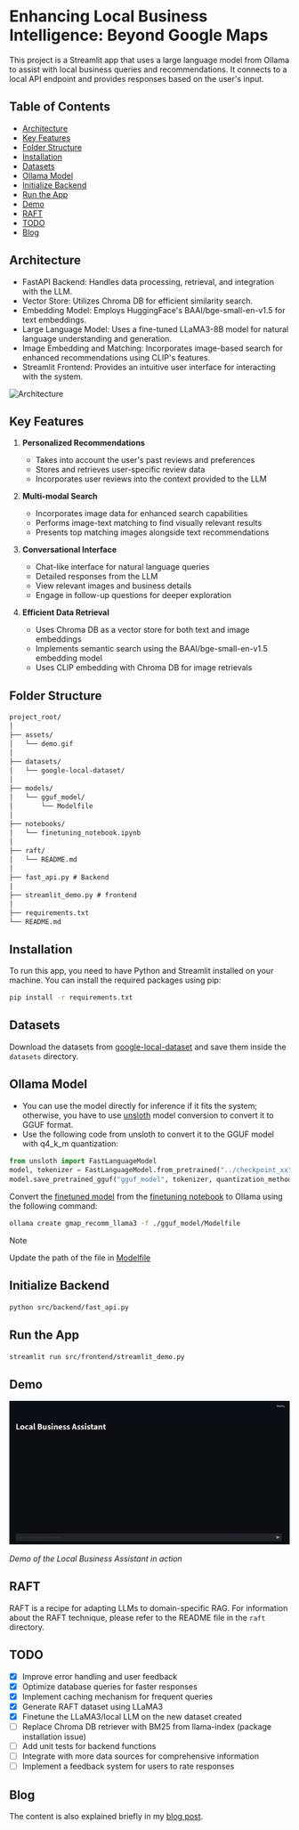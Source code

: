 # Enhancing Local Business Intelligence: Beyond Google Maps

This project is a Streamlit app that uses a large language model from Ollama to assist with local business queries and recommendations. It connects to a local API endpoint and provides responses based on the user's input.

## Table of Contents
- [Architecture](#architecture)
- [Key Features](#key-features)
- [Folder Structure](#folder-structure)
- [Installation](#installation)
- [Datasets](#datasets)
- [Ollama Model](#ollama-model)
- [Initialize Backend](#initialize-backend)
- [Run the App](#run-the-app)
- [Demo](#demo)
- [RAFT](#raft)
- [TODO](#todo)
- [Blog](#blog)

## Architecture

- FastAPI Backend: Handles data processing, retrieval, and integration with the LLM.
- Vector Store: Utilizes Chroma DB for efficient similarity search.
- Embedding Model: Employs HuggingFace's BAAI/bge-small-en-v1.5 for text embeddings.
- Large Language Model: Uses a fine-tuned LLaMA3-8B model for natural language understanding and generation.
- Image Embedding and Matching: Incorporates image-based search for enhanced recommendations using CLIP's features.
- Streamlit Frontend: Provides an intuitive user interface for interacting with the system.

![Architecture](https://drive.google.com/uc?export=view&id=1MYzk_n1co_9LXjJWU52CF9GCZIifig1l)

## Key Features

1. **Personalized Recommendations**
   - Takes into account the user's past reviews and preferences
   - Stores and retrieves user-specific review data
   - Incorporates user reviews into the context provided to the LLM

2. **Multi-modal Search**
   - Incorporates image data for enhanced search capabilities
   - Performs image-text matching to find visually relevant results
   - Presents top matching images alongside text recommendations

3. **Conversational Interface**
   - Chat-like interface for natural language queries
   - Detailed responses from the LLM
   - View relevant images and business details
   - Engage in follow-up questions for deeper exploration

4. **Efficient Data Retrieval**
   - Uses Chroma DB as a vector store for both text and image embeddings
   - Implements semantic search using the BAAI/bge-small-en-v1.5 embedding model
   - Uses CLIP embedding with Chroma DB for image retrievals

## Folder Structure

```
project_root/
│
├── assets/
│   └── demo.gif
│
├── datasets/
│   └── google-local-dataset/
│
├── models/
│   └── gguf_model/
│       └── Modelfile
│
├── notebooks/
│   └── finetuning_notebook.ipynb
│
├── raft/
│   └── README.md
│
├── fast_api.py # Backend
|
├── streamlit_demo.py # frontend
│
├── requirements.txt
└── README.md
```

## Installation

To run this app, you need to have Python and Streamlit installed on your machine. You can install the required packages using pip:

```bash
pip install -r requirements.txt
```

## Datasets

Download the datasets from [google-local-dataset](https://datarepo.eng.ucsd.edu/mcauley_group/gdrive/googlelocal/#subsets) and save them inside the `datasets` directory.

## Ollama Model

- You can use the model directly for inference if it fits the system; otherwise, you have to use [unsloth](https://github.com/unslothai/unsloth) model conversion to convert it to GGUF format.
- Use the following code from unsloth to convert it to the GGUF model with q4_k_m quantization:

```python
from unsloth import FastLanguageModel
model, tokenizer = FastLanguageModel.from_pretrained("../checkpoint_xx")
model.save_pretrained_gguf("gguf_model", tokenizer, quantization_method = "q4_k_m")
```

Convert the [finetuned model](https://drive.google.com/drive/folders/1VGyEen8RjsoP-OJL6MowOqUuWIkNQH7i) from the [finetuning notebook](notebooks/finetuning_notebook.ipynb) to Ollama using the following command:

```bash
ollama create gmap_recomm_llama3 -f ./gguf_model/Modelfile
```

> [!NOTE]
> Update the path of the file in [Modelfile](https://drive.google.com/drive/folders/1VGyEen8RjsoP-OJL6MowOqUuWIkNQH7i)

## Initialize Backend

```bash
python src/backend/fast_api.py
```

## Run the App

```bash
streamlit run src/frontend/streamlit_demo.py
```

## Demo

![Local Business Assistant Demo](assets/demo.gif)

*Demo of the Local Business Assistant in action*

## RAFT

RAFT is a recipe for adapting LLMs to domain-specific RAG. For information about the RAFT technique, please refer to the README file in the `raft` directory.

## TODO

- [x] Improve error handling and user feedback
- [x] Optimize database queries for faster responses
- [x] Implement caching mechanism for frequent queries
- [x] Generate RAFT dataset using LLaMA3
- [x] Finetune the LLaMA3/local LLM on the new dataset created 
- [ ] Replace Chroma DB retriever with BM25 from llama-index (package installation issue)
- [ ] Add unit tests for backend functions
- [ ] Integrate with more data sources for comprehensive information
- [ ] Implement a feedback system for users to rate responses

## Blog

The content is also explained briefly in my [blog post](https://www.hackster.io/r-bot/enhancing-local-business-intelligence-beyond-google-map-46939f).
